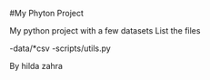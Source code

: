 #My Phyton Project

My python project with a few datasets
List the files

-data/*csv
-scripts/utils.py

By hilda zahra
